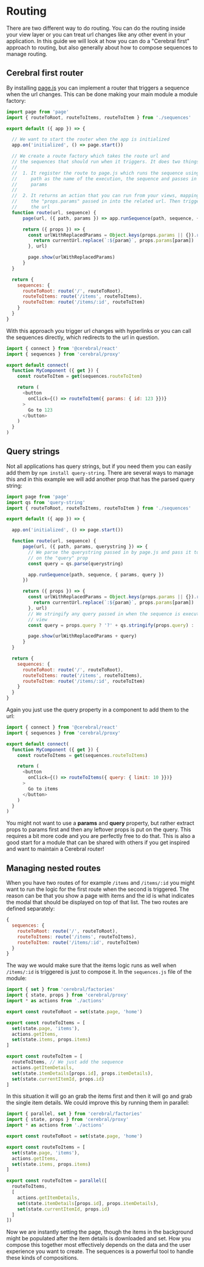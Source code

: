 # Routing

There are two different way to do routing. You can do the routing inside your view layer or you can treat url changes like any other event in your application. In this guide we will look at how you can do a "Cerebral first" approach to routing, but also generally about how to compose sequences to manage routing.

## Cerebral first router

By installing [page.js](https://www.npmjs.com/package/page) you can implement a router that triggers a sequence when the url changes. This can be done making your main module a module factory:

```js
import page from 'page'
import { routeToRoot, routeToItems, routeToItem } from './sequences'

export default ({ app }) => {

  // We want to start the router when the app is initialized
  app.on('initialized', () => page.start())

  // We create a route factory which takes the route url and
  // the sequences that should run when it triggers. It does two things
  // 
  //  1. It register the route to page.js which runs the sequence using the
  //     path as the name of the execution, the sequence and passes in any
  //     params
  // 
  //  2. It returns an action that you can run from your views, mapping
  //     the "props.params" passed in into the related url. Then triggers
  //     the url
  function route(url, sequence) {
      page(url, ({ path, params }) => app.runSequence(path, sequence, { params }))

      return ({ props }) => {
        const urlWithReplacedParams = Object.keys(props.params || {}).reduce((currentUrl, param) => {
          return currentUrl.replace(`:${param}`, props.params[param])
        }, url)

        page.show(urlWithReplacedParams)
      }
  }

  return {
    sequences: {
      routeToRoot: route('/', routeToRoot),
      routeToItems: route('/items', routeToItems),
      routeToItem: route('/items/:id', routeToItem)
    }
  }
}
```

With this approach you trigger url changes with hyperlinks or you can call the sequences directly, which redirects to the url in question.

```js
import { connect } from '@cerebral/react'
import { sequences } from 'cerebral/proxy'

export default connect(
  function MyComponent ({ get }) {
    const routeToItem = get(sequences.routeToItem)

    return (
      <button
        onClick={() => routeToItem({ params: { id: 123 }})}
      >
        Go to 123
      </button>
    )
  }
)
```

## Query strings

Not all applications has query strings, but if you need them you can easily add them by `npm install query-string`. There are several ways to manage this and in this example we will add another prop that has the parsed query string:

```js
import page from 'page'
import qs from 'query-string'
import { routeToRoot, routeToItems, routeToItem } from './sequences'

export default ({ app }) => {

  app.on('initialized', () => page.start())

  function route(url, sequence) {
      page(url, ({ path, params, querystring }) => {
        // We parse the querystring passed in by page.js and pass it to the sequence
        // on the "query" prop
        const query = qs.parse(querystring)

        app.runSequence(path, sequence, { params, query })
      })

      return ({ props }) => {
        const urlWithReplacedParams = Object.keys(props.params || {}).reduce((currentUrl, param) => {
          return currentUrl.replace(`:${param}`, props.params[param])
        }, url)
        // We stringify any query passed in when the sequence is executed from the
        // view
        const query = props.query ? '?' + qs.stringify(props.query) : ''

        page.show(urlWithReplacedParams + query)
      }
  }

  return {
    sequences: {
      routeToRoot: route('/', routeToRoot),
      routeToItems: route('/items', routeToItems),
      routeToItem: route('/items/:id', routeToItem)
    }
  }
}
```

Again you just use the query property in a component to add them to the url:

```js
import { connect } from '@cerebral/react'
import { sequences } from 'cerebral/proxy'

export default connect(
  function MyComponent ({ get }) {
    const routeToItems = get(sequences.routeToItems)

    return (
      <button
        onClick={() => routeToItems({ query: { limit: 10 }})}
      >
        Go to items
      </button>
    )
  }
)
```

You might not want to use a **params** and **query** property, but rather extract props to params first and then any leftover props is put on the query. This requires a bit more code and you are perfectly free to do that. This is also a good start for a module that can be shared with others if you get inspired and want to maintain a Cerebral router!

## Managing nested routes

When you have two routes of for example `/items` and `/items/:id` you might want to run the logic for the first route when the second is triggered. The reason can be that you show a page with items and the id is what indicates the modal that should be displayed on top of that list. The two routes are defined separately:

```js
{
  sequences: {
    routeToRoot: route('/', routeToRoot),
    routeToItems: route('/items', routeToItems),
    routeToItem: route('/items/:id', routeToItem)
  }
}
```

The way we would make sure that the items logic runs as well when `/items/:id` is triggered is just to compose it. In the `sequences.js` file of the module:

```js
import { set } from 'cerebral/factories'
import { state, props } from 'cerebral/proxy'
import * as actions from './actions'

export const routeToRoot = set(state.page, 'home')

export const routeToItems = [
  set(state.page, 'items'),
  actions.getItems,
  set(state.items, props.items)
]

export const routeToItem = [
  routeToItems, // We just add the sequence
  actions.getItemDetails,
  set(state.itemDetails[props.id], props.itemDetails),
  set(state.currentItemId, props.id)
]
```

In this situation it will go an grab the items first and then it will go and grab the single item details. We could improve this by running them in parallel:

```js
import { parallel, set } from 'cerebral/factories'
import { state, props } from 'cerebral/proxy'
import * as actions from './actions'

export const routeToRoot = set(state.page, 'home')

export const routeToItems = [
  set(state.page, 'items'),
  actions.getItems,
  set(state.items, props.items)
]

export const routeToItem = parallel([
  routeToItems,
  [
    actions.getItemDetails,
    set(state.itemDetails[props.id], props.itemDetails),
    set(state.currentItemId, props.id)
  ]
])
```

Now we are instantly setting the page, though the items in the background might be populated after the item details is downloaded and set. How you compose this together most effectively depends on the data and the user experience you want to create. The sequences is a powerful tool to handle these kinds of compositions.